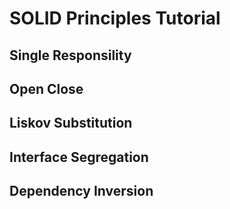 # SOLID Principles Tutorial

## Single Responsility
## Open Close 
## Liskov Substitution
## Interface Segregation
## Dependency Inversion

